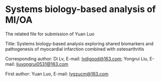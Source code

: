 # Systems biology-based analysis of MI/OA
The related file for submission of Yuan Luo

Title:  Systems biology-based analysis exploring shared biomarkers and pathogenesis of myocardial infarction combined with osteoarthritis

Corresponding author: Di Lv, E-mail: lvdigood@163.com; Yongrui Liu, E-mail: liuyongrui0531@163.com

First author: Yuan Luo, E-mail: lygzucm@163.com
